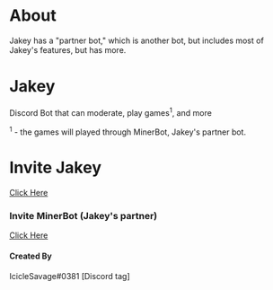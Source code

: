 # **About**

Jakey has a "partner bot," which is another bot, but includes most of Jakey's features, but has more.

# Jakey
Discord Bot that can moderate, play games<sup>1</sup>, and more

<sup>1</sup> - the games will played through MinerBot, Jakey's partner bot.
# Invite Jakey
[Click Here](https://discord.com/api/oauth2/authorize?client_id=744692475788001342&permissions=2146958835&redirect_uri=https%3A%2F%2Fdiscord.com%2Foauth2%2Fauthorize%3Fclient_id%3D744)

### Invite MinerBot (Jakey's partner)
[Click Here](https://discord.com/oauth2/authorize?client_id=767055142544605194&scope=bot&permissions=1543892056)



#### Created By
IcicleSavage#0381 [Discord tag]
